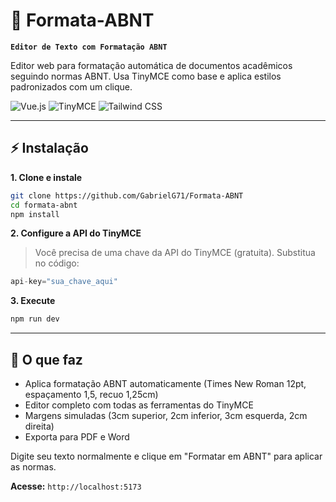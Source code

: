 # 📝 Formata-ABNT
**`Editor de Texto com Formatação ABNT`**

Editor web para formatação automática de documentos acadêmicos seguindo normas ABNT. Usa TinyMCE como base e aplica estilos padronizados com um clique.

<p align="left">
    <img alt="Vue.js" src="https://img.shields.io/badge/Vue.js-4FC08D?style=for-the-badge&logo=vue.js&logoColor=white"/>
    <img alt="TinyMCE" src="https://img.shields.io/badge/TinyMCE-2D2D2D?style=for-the-badge&logo=tinymce&logoColor=white"/>
    <img alt="Tailwind CSS" src="https://img.shields.io/badge/Tailwind_CSS-38B2AC?style=for-the-badge&logo=tailwind-css&logoColor=white"/>
</p>

---

## ⚡ Instalação

**1. Clone e instale**
```bash
git clone https://github.com/GabrielG71/Formata-ABNT
cd formata-abnt
npm install
```

**2. Configure a API do TinyMCE**
> Você precisa de uma chave da API do TinyMCE (gratuita). Substitua no código:
```javascript
api-key="sua_chave_aqui"
```

**3. Execute**
```bash
npm run dev
```

---

## 🎯 O que faz

- Aplica formatação ABNT automaticamente (Times New Roman 12pt, espaçamento 1,5, recuo 1,25cm)
- Editor completo com todas as ferramentas do TinyMCE
- Margens simuladas (3cm superior, 2cm inferior, 3cm esquerda, 2cm direita)
- Exporta para PDF e Word

Digite seu texto normalmente e clique em "Formatar em ABNT" para aplicar as normas.

**Acesse:** `http://localhost:5173`